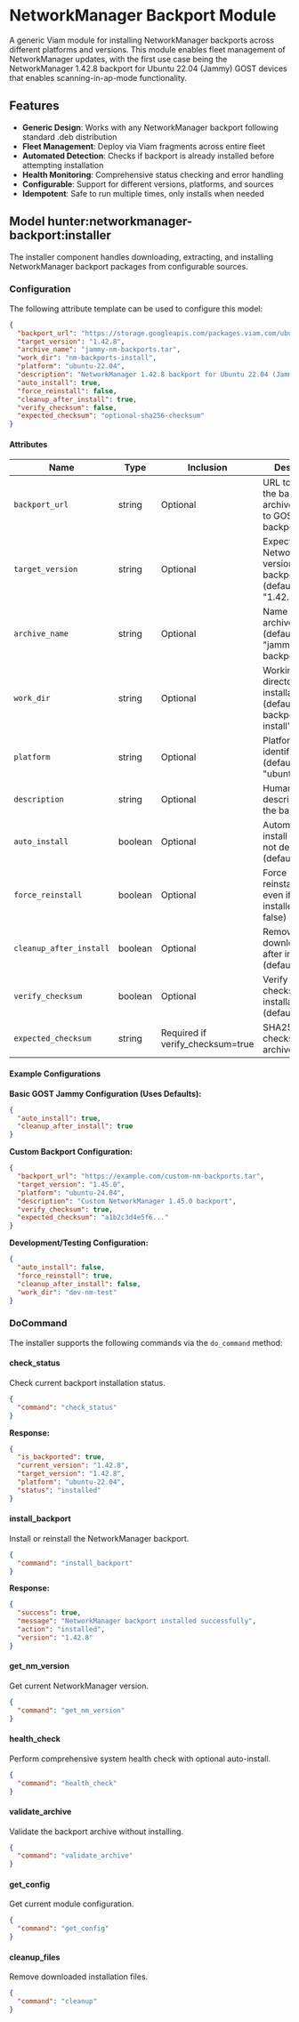 # NetworkManager Backport Module

A generic Viam module for installing NetworkManager backports across different platforms and versions. This module enables fleet management of NetworkManager updates, with the first use case being the NetworkManager 1.42.8 backport for Ubuntu 22.04 (Jammy) GOST devices that enables scanning-in-ap-mode functionality.

## Features

- **Generic Design**: Works with any NetworkManager backport following standard .deb distribution
- **Fleet Management**: Deploy via Viam fragments across entire fleet
- **Automated Detection**: Checks if backport is already installed before attempting installation
- **Health Monitoring**: Comprehensive status checking and error handling
- **Configurable**: Support for different versions, platforms, and sources
- **Idempotent**: Safe to run multiple times, only installs when needed

## Model hunter:networkmanager-backport:installer

The installer component handles downloading, extracting, and installing NetworkManager backport packages from configurable sources.

### Configuration

The following attribute template can be used to configure this model:

```json
{
  "backport_url": "https://storage.googleapis.com/packages.viam.com/ubuntu/jammy-nm-backports.tar",
  "target_version": "1.42.8",
  "archive_name": "jammy-nm-backports.tar",
  "work_dir": "nm-backports-install",
  "platform": "ubuntu-22.04",
  "description": "NetworkManager 1.42.8 backport for Ubuntu 22.04 (Jammy)",
  "auto_install": true,
  "force_reinstall": false,
  "cleanup_after_install": true,
  "verify_checksum": false,
  "expected_checksum": "optional-sha256-checksum"
}
```

#### Attributes

| Name | Type | Inclusion | Description |
|------|------|-----------|-------------|
| `backport_url` | string | Optional | URL to download the backport archive (defaults to GOST Jammy backport) |
| `target_version` | string | Optional | Expected NetworkManager version after backport (default: "1.42.8") |
| `archive_name` | string | Optional | Name of the archive file (default: "jammy-nm-backports.tar") |
| `work_dir` | string | Optional | Working directory for installation (default: "nm-backports-install") |
| `platform` | string | Optional | Platform identifier (default: "ubuntu-22.04") |
| `description` | string | Optional | Human-readable description of the backport |
| `auto_install` | boolean | Optional | Automatically install if backport not detected (default: true) |
| `force_reinstall` | boolean | Optional | Force reinstallation even if already installed (default: false) |
| `cleanup_after_install` | boolean | Optional | Remove downloaded files after installation (default: true) |
| `verify_checksum` | boolean | Optional | Verify archive checksum before installation (default: false) |
| `expected_checksum` | string | Required if verify_checksum=true | SHA256 checksum of the archive |

#### Example Configurations

**Basic GOST Jammy Configuration (Uses Defaults):**
```json
{
  "auto_install": true,
  "cleanup_after_install": true
}
```

**Custom Backport Configuration:**
```json
{
  "backport_url": "https://example.com/custom-nm-backports.tar",
  "target_version": "1.45.0",
  "platform": "ubuntu-24.04", 
  "description": "Custom NetworkManager 1.45.0 backport",
  "verify_checksum": true,
  "expected_checksum": "a1b2c3d4e5f6..."
}
```

**Development/Testing Configuration:**
```json
{
  "auto_install": false,
  "force_reinstall": true,
  "cleanup_after_install": false,
  "work_dir": "dev-nm-test"
}
```

### DoCommand

The installer supports the following commands via the `do_command` method:

#### check_status
Check current backport installation status.

```json
{
  "command": "check_status"
}
```

**Response:**
```json
{
  "is_backported": true,
  "current_version": "1.42.8",
  "target_version": "1.42.8", 
  "platform": "ubuntu-22.04",
  "status": "installed"
}
```

#### install_backport
Install or reinstall the NetworkManager backport.

```json
{
  "command": "install_backport"
}
```

**Response:**
```json
{
  "success": true,
  "message": "NetworkManager backport installed successfully",
  "action": "installed",
  "version": "1.42.8"
}
```

#### get_nm_version
Get current NetworkManager version.

```json
{
  "command": "get_nm_version"
}
```

#### health_check
Perform comprehensive system health check with optional auto-install.

```json
{
  "command": "health_check"
}
```

#### validate_archive
Validate the backport archive without installing.

```json
{
  "command": "validate_archive"
}
```

#### get_config
Get current module configuration.

```json
{
  "command": "get_config"
}
```

#### cleanup_files
Remove downloaded installation files.

```json
{
  "command": "cleanup"
}
```